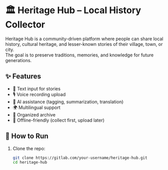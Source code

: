 # 🏛️ Heritage Hub – Local History Collector

Heritage Hub is a community-driven platform where people can share local history, cultural heritage, and lesser-known stories of their village, town, or city.  
The goal is to preserve traditions, memories, and knowledge for future generations.

## ✨ Features
- 📝 Text input for stories
- 🎙️ Voice recording upload
- 🧠 AI assistance (tagging, summarization, translation)
- 🌍 Multilingual support
- 📂 Organized archive
- 📶 Offline-friendly (collect first, upload later)

## 🚀 How to Run
1. Clone the repo:
   ```bash
   git clone https://gitlab.com/your-username/heritage-hub.git
   cd heritage-hub
